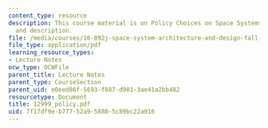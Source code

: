 ```yaml
---
content_type: resource
description: This course material is on Policy Choices on Space Systems - Definition
  and description.
file: /media/courses/16-892j-space-system-architecture-and-design-fall-2004/7f17df9eb77752a958805c89bc22a016_12999_policy.pdf
file_type: application/pdf
learning_resource_types:
- Lecture Notes
ocw_type: OCWFile
parent_title: Lecture Notes
parent_type: CourseSection
parent_uid: e0eed86f-5693-f887-d901-3ae41a2bb482
resourcetype: Document
title: 12999_policy.pdf
uid: 7f17df9e-b777-52a9-5880-5c89bc22a016
---
```

